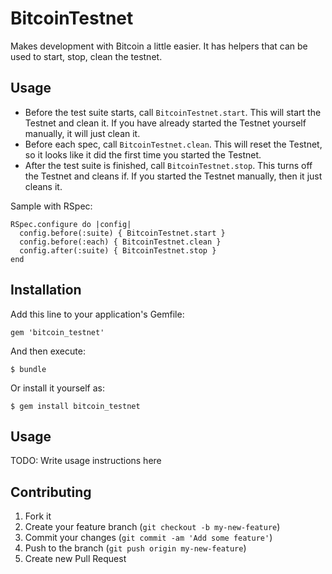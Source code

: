 # BitcoinTestnet

Makes development with Bitcoin a little easier. It has helpers that can be used to start, stop, clean the testnet.

## Usage

- Before the test suite starts, call `BitcoinTestnet.start`. This will start the Testnet and clean it. If you have already started the Testnet yourself manually, it will just clean it.
- Before each spec, call `BitcoinTestnet.clean`. This will reset the Testnet, so it looks like it did the first time you started the Testnet.
- After the test suite is finished, call `BitcoinTestnet.stop`. This turns off the Testnet and cleans if. If you started the Testnet manually, then it just cleans it.

Sample with RSpec:

    RSpec.configure do |config|
      config.before(:suite) { BitcoinTestnet.start }
      config.before(:each) { BitcoinTestnet.clean }
      config.after(:suite) { BitcoinTestnet.stop }
    end

## Installation

Add this line to your application's Gemfile:

    gem 'bitcoin_testnet'

And then execute:

    $ bundle

Or install it yourself as:

    $ gem install bitcoin_testnet

## Usage

TODO: Write usage instructions here

## Contributing

1. Fork it
2. Create your feature branch (`git checkout -b my-new-feature`)
3. Commit your changes (`git commit -am 'Add some feature'`)
4. Push to the branch (`git push origin my-new-feature`)
5. Create new Pull Request

